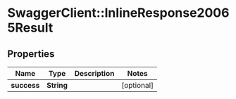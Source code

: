 # SwaggerClient::InlineResponse20065Result

## Properties
Name | Type | Description | Notes
------------ | ------------- | ------------- | -------------
**success** | **String** |  | [optional] 


